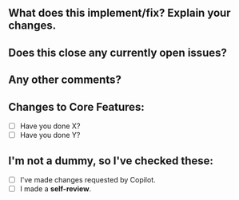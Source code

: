 What does this implement/fix? Explain your changes.
---------------------------------------------------
<!-- Describe the changes in the PR and their purpose. For example: -->
<!-- Added new test cases for user login feature using Playwright -->
<!-- Fixed a bug in the shopping cart tests -->

Does this close any currently open issues?
------------------------------------------
<!-- List any issues that this PR closes. For example: -->

Any other comments?
-------------------
<!-- Any other information or context you think is relevant to the reviewers -->

Changes to Core Features:
-------------------------
- [ ] Have you done X?
- [ ] Have you done Y?

I'm not a dummy, so I've checked these:
--------------------------------------
- [ ] I've made changes requested by Copilot.
- [ ] I made a **self-review**.